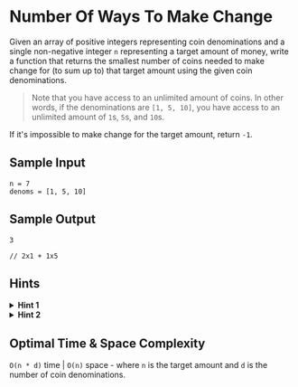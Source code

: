 # Number Of Ways To Make Change

Given an array of positive integers representing coin denominations and a single non-negative integer `n` representing a target amount of money, write a function that returns the smallest number of coins needed to make change for (to sum up to) that target amount using the given coin denominations.

> Note that you have access to an unlimited amount of coins. In other words, if the denominations are `[1, 5, 10]`, you have access to an unlimited amount of `1`s, `5`s, and `10`s.

If it's impossible to make change for the target amount, return `-1`.

## Sample Input

```plaintext
n = 7
denoms = [1, 5, 10]
```

## Sample Output

```plaintext
3 

// 2x1 + 1x5
```

## Hints

<details>
<summary><b>Hint 1</b></summary>

Try building an array of the minimum number of coins needed to make change for all amounts between `0` and `n` inclusive.
> Note that no coins are needed to make change for `0`: in order to make change for `0`, you do not need to use any coins.

</details>

<details>
<summary><b>Hint 2</b></summary>

Build up the array mentioned in `Hint #1` one coin denomination at a time. In other words, find the minimum number of coins needed to make change for all amounts between `0` and `n` with only one denomination, then with two, etc., until you use all denominations.

</details>

## Optimal Time & Space Complexity

`O(n * d)` time | `O(n)` space - where `n` is the target amount and `d` is the number of coin denominations.

